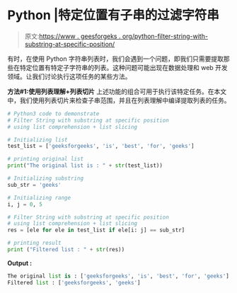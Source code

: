 # Python |特定位置有子串的过滤字符串

> 原文:[https://www . geesforgeks . org/python-filter-string-with-substring-at-specific-position/](https://www.geeksforgeeks.org/python-filter-string-with-substring-at-specific-position/)

有时，在使用 Python 字符串列表时，我们会遇到一个问题，即我们只需要提取那些在特定位置有特定子字符串的列表。这种问题可能出现在数据处理和 web 开发领域。让我们讨论执行这项任务的某些方法。

**方法#1:使用列表理解+列表切片**
上述功能的组合可用于执行该特定任务。在本文中，我们使用列表切片来检查子串范围，并且在列表理解中编译提取列表的任务。

```py
# Python3 code to demonstrate 
# Filter String with substring at specific position
# using list comprehension + list slicing

# Initializing list
test_list = ['geeksforgeeks', 'is', 'best', 'for', 'geeks']

# printing original list
print("The original list is : " + str(test_list))

# Initializing substring
sub_str = 'geeks'

# Initializing range 
i, j = 0, 5

# Filter String with substring at specific position
# using list comprehension + list slicing
res = [ele for ele in test_list if ele[i: j] == sub_str]

# printing result 
print ("Filtered list : " + str(res))
```

**Output :**

```py
The original list is : ['geeksforgeeks', 'is', 'best', 'for', 'geeks']
Filtered list : ['geeksforgeeks', 'geeks']

```